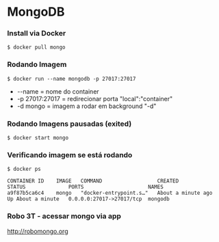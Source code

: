# MongoDB

### Install via Docker
```
$ docker pull mongo
```

### Rodando Imagem
```
$ docker run --name mongodb -p 27017:27017
```
* --name = nome do container
* -p 27017:27017 = redirecionar porta "local":"container"
* -d mongo = imagem a rodar em background "-d"

### Rodando Imagens pausadas (exited)
```
$ docker start mongo
```

### Verificando imagem se está rodando
```
$ docker ps

CONTAINER ID    IMAGE   COMMAND                  CREATED              STATUS              PORTS                     NAMES
a9f87b5ca6c4    mongo   "docker-entrypoint.s…"   About a minute ago   Up About a minute   0.0.0.0:27017->27017/tcp  mongodb
```

### Robo 3T - acessar mongo via app
http://robomongo.org

